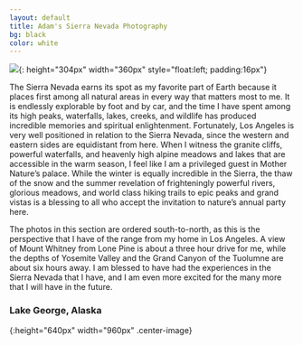 ```yaml
---
layout: default
title: Adam's Sierra Nevada Photography
bg: black
color: white
---
```


<meta property="og:image" content="https://lh3.googleusercontent.com/MnmvAf60ewPMyw-npiW2UFjW7amDjy6oIAAfnMVnGLzxgsL33gvnVb4kQgLxq-tEczROEarKZm9A7EwF0cyBk9wWA7CfMYYRR2b_EX2vCiDRupWqIyFY385hnsztNG-xvd5j1O54Gyg=w2400" />

![](https://lh3.googleusercontent.com/MnmvAf60ewPMyw-npiW2UFjW7amDjy6oIAAfnMVnGLzxgsL33gvnVb4kQgLxq-tEczROEarKZm9A7EwF0cyBk9wWA7CfMYYRR2b_EX2vCiDRupWqIyFY385hnsztNG-xvd5j1O54Gyg=w2400){: height="304px" width="360px" style="float:left; padding:16px"}

The Sierra Nevada earns its spot as my favorite part of Earth because it places first among all natural areas in every way that matters most to me. It is endlessly explorable by foot and by car, and the time I have spent among its high peaks, waterfalls, lakes, creeks, and wildlife has produced incredible memories and spiritual enlightenment. Fortunately, Los Angeles is very well positioned in relation to the Sierra Nevada, since the western and eastern sides are equidistant from here. When I witness the granite cliffs, powerful waterfalls, and heavenly high alpine meadows and lakes that are accessible in the warm season, I feel like I am a privileged guest in Mother Nature’s palace. While the winter is equally incredible in the Sierra, the thaw of the snow and the summer revelation of frighteningly powerful rivers, glorious meadows, and world class hiking trails to epic peaks and grand vistas is a blessing to all who accept the invitation to nature’s annual party here.

The photos in this section are ordered south-to-north, as this is the perspective that I have of the range from my home in Los Angeles. A view of Mount Whitney from Lone Pine is about a three hour drive for me, while the depths of Yosemite Valley and the Grand Canyon of the Tuolumne are about six hours away. I am blessed to have had the experiences in the Sierra Nevada that I have, and I am even more excited for the many more that I will have in the future.

### Lake George, Alaska
![](){:height="640px" width="960px" .center-image}
